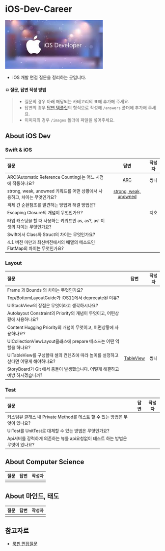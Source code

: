 # iOS-Dev-Career
![apple_ios_developer](/images/apple_ios_developer.jpg)
- iOS 개발 면접 질문을 정리하는 곳입니다. 

#### ㅁ 질문, 답변 작성 방법
> - 질문의 경우 아래 해당되는 카테고리의 표에 추가해 주세요.
> - 답변의 경우 [답변 템플릿](Answer_Template.md)의 형식으로 작성해 `/answers` 폴더에 추가해 주세요.
> - 이미지의 경우 `/images` 폴더에 파일을 넣어주세요.

## About iOS Dev
### Swift & iOS

| 질문 | 답변 | 작성자 |
| :--- | :---: | :---: |
| ARC(Automatic Reference Counting)는 어느 시점에 작동하나요? | [ARC](/answers/ARC.md) | 썽니 |
| strong, weak, unowned 키워드를 어떤 상황에서 사용하고, 차이는 무엇인가요? | [strong, weak, unowned](/answers/Reference.md) |  |
| 객체 간 순환참조를 발견하는 방법과 해결 방법은? |  |  |
| Escaping Closure의 개념이 무엇인가요? |  | 지호 |
| 타입 캐스팅을 할 때 사용하는 키워드인 as, as?, as! 이 셋의 차이는 무엇인가요? |  |  |
| Swift에서 Class와 Struct의 차이는 무엇인가요? |  |  |
| 4.1 버전 미만과 최신버전에서의 배열의 메소드인 FlatMap의 차이는 무엇인가요? |  |  |

### Layout

| 질문 | 답변 | 작성자 |
| :--- | :---: | :---: |
| Frame 과 Bounds 의 차이는 무엇인가요? |  |  |
| Top/BottomLayoutGuide가 iOS11에서 deprecate된 이유? |  |  |
| UIStackView의 장점은 무엇이라고 생각하시나요? |  |  |
| Autolayout Constraint의 Priority의 개념이 무엇이고, 어떤상황에 사용하나요? |  |  |
| Content Hugging Priority의 개념이 무엇이고, 어떤상황에 사용하나요? |  |  |
| UICollectionViewLayout클래스에 prepare 메소드는 어떤 역할을 하나요? |  |  |
| UITableView를 구성할때 셀의 컨텐츠에 따라 높이를 설정하고싶다면 어떻게 해야하나요? | [TableView](answers/TableView_height.md) | 썽니 |
| StoryBoard가 Git 에서 충돌이 발생했습니다. 어떻게 해결하고 예방 하시겠습니까? |  |  |

### Test

| 질문 | 답변 | 작성자 |
| :--- | :---: | :---: |
| 커스텀뷰 클래스 내 Private Method를 테스트 할 수 있는 방법은 무엇이 있나요? |  |  |
| UITest를 UnitTest로 대체할 수 있는 방법은 무엇인가요? |  |  |
| Api서버를 강력하게 의존하는 뷰를 api요청없이 테스트 하는 방법은 무엇이 있나요? |  |  |

## About Computer Science
| 질문 | 답변 | 작성자 |
| :--- | :---: | :---: |
|  |  |  |

## About 마인드, 태도
| 질문 | 답변 | 작성자 |
| :--- | :---: | :---: |
|  |  |  |

## 참고자료
- [룩핀 면접질문](https://medium.com/lookpin-engineering/ios-%EA%B0%9C%EB%B0%9C%EC%9E%90-%EB%A9%B4%EC%A0%91-%EC%A7%88%EB%AC%B8%EB%A6%AC%EC%8A%A4%ED%8A%B8-b92350a91c1b) 
